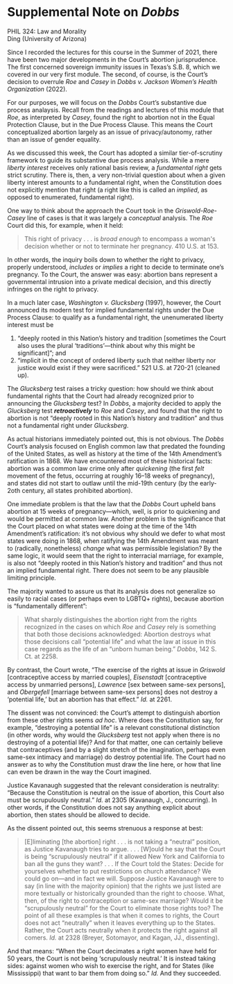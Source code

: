 # Supplemental Note on *Dobbs*

PHIL 324: Law and Morality\
Ding (University of Arizona)

Since I recorded the lectures for this course in the Summer of 2021, there have been two major developments in the Court’s abortion jurisprudence. The first concerned sovereign immunity issues in Texas’s S.B. 8, which we covered in our very first module. The second, of course, is the Court’s decision to overrule *Roe* and *Casey* in *Dobbs v. Jackson Women’s Health Organization* (2022).

For our purposes, we will focus on the *Dobbs* Court’s substantive due process analaysis. Recall from the readings and lectures of this module that *Roe*, as interpreted by *Casey*, found the right to abortion not in the Equal Protection Clause, but in the Due Process Clause. This means the Court conceptualized abortion largely as an issue of privacy/autonomy, rather than an issue of gender equality.

As we discussed this week, the Court has adopted a similar tier-of-scrutiny framework to guide its substantive due process analysis. While a mere *liberty interest* receives only rational basis review, a *fundamental right* gets strict scrutiny. There is, then, a very non-trivial question about when a given liberty interest amounts to a fundamental right, when the Constitution does not explicitly mention that right (a right like this is called an *implied*, as opposed to enumerated, fundamental right).

One way to think about the approach the Court took in the *Griswold*-*Roe*-*Casey* line of cases is that it was largely a *conceptual* analysis. The *Roe* Court did this, for example, when it held:

> This right of privacy . . . is *broad enough* to encompass a woman's decision whether or not to terminate her pregnancy. 410 U.S. at 153.

In other words, the inquiry boils down to whether the right to privacy, properly understood, *includes* or *implies* a right to decide to terminate one’s pregnancy. To the Court, the answer was easy: abortion bans represent a governmental intrusion into a private medical decision, and this directly infringes on the right to privacy.

In a much later case, *Washington v. Glucksberg* (1997), however, the Court announced its modern test for implied fundamental rights under the Due Process Clause: to qualify as a fundamental right, the unenumerated liberty interest must be

1) “deeply rooted in this Nation’s history and tradition [sometimes the Court also uses the plural ‘traditions’—think about why this might be significant]”; and
2) “implicit in the concept of ordered liberty such that neither liberty nor justice would exist if they were sacrificed.” 521 U.S. at 720-21 (cleaned up).

The *Glucksberg* test raises a tricky question: how should we think about fundamental rights that the Court had already recognized prior to announcing the *Glucksberg* test? In *Dobbs*, a majority decided to apply the *Glucksberg* test ***retroactively*** to *Roe* and *Casey*, and found that the right to abortion is not “deeply rooted in this Nation’s history and tradition” and thus not a fundamental right under *Glucksberg*.

As actual historians immediately pointed out, this is not obvious. The *Dobbs* Court’s analysis focused on English common law that predated the founding of the United States, as well as history at the time of the 14th Amendment’s ratification in 1868. We have encountered most of these historical facts: abortion was a common law crime only after *quickening* (the first *felt* movement of the fetus, occurring at roughly 16–18 weeks of pregnancy), and states did not start to outlaw until the mid-19th century (by the early-2oth century, all states prohibited abortion).

One immediate problem is that the law that the *Dobbs* Court upheld bans abortion at 15 weeks of pregnancy—which, well, is prior to quickening and would be permitted at common law. Another problem is the significance that the Court placed on what states were doing at the time of the 14th Amendment’s ratification: it’s not obvious why should we defer to what most states were doing in 1868, when ratifying the 14th Amendment was meant to (radically, nonetheless) *change* what was permissible legislation? By the same logic, it would seem that the right to interracial marriage, for example, is also not “deeply rooted in this Nation’s history and tradition” and thus not an implied fundamental right. There does not seem to be any plausible limiting principle.

The majority wanted to assure us that its analysis does not generalize so easily to racial cases (or perhaps even to LGBTQ+ rights), because abortion is “fundamentally different”:

> What sharply distinguishes the abortion right from the rights recognized in the cases on which *Roe* and *Casey* rely is something that both those decisions acknowledged: Abortion destroys what those decisions call “potential life” and what the law at issue in this case regards as the life of an “unborn human being.” *Dobbs*, 142 S. Ct. at 2258.

By contrast, the Court wrote, “The exercise of the rights at issue in *Griswold* [contraceptive access by married couples], *Eisenstadt* [contraceptive access by unmarried persons], *Lawrence* [sex between same-sex persons], and *Obergefell* [marriage between same-sex persons] does not destroy a ‘potential life,’ but an abortion has that effect.” *Id.* at 2261.

The dissent was not convinced: the Court’s attempt to distinguish abortion from these other rights seems *ad hoc*. Where does the Constitution say, for example, “destroying a potential life” is a relevant constitutional distinction (in other words, why would the *Glucksberg* test not apply when there is no destroying of a potential life)? And for that matter, one can certainly believe that contraceptives (and by a slight stretch of the imagination, perhaps even same-sex intimacy and marriage) do destroy potential life. The Court had no answer as to why the Constitution must draw the line here, or how that line can even be drawn in the way the Court imagined.

Justice Kavanaugh suggested that the relevant consideration is neutrality: “Because the Constitution is neutral on the issue of abortion, this Court also must be scrupulously neutral.” *Id.* at 2305 (Kavanaugh, J., concurring). In other words, if the Constitution does not say anything explicit about abortion, then states should be allowed to decide.

As the dissent pointed out, this seems strenuous a response at best:

> [E]liminating [the abortion] right . . . is not taking a “neutral” position, as Justice Kavanaugh tries to argue. . . . [W]ould he say that the Court is being “scrupulously neutral” if it allowed New York and California to ban all the guns they want? . . . If the Court told the States: Decide for yourselves whether to put restrictions on church attendance? We could go on—and in fact we will. Suppose Justice Kavanaugh were to say (in line with the majority opinion) that the rights we just listed are more textually or historically grounded than the right to choose. What, then, of the right to contraception or same-sex marriage? Would it be “scrupulously neutral” for the Court to eliminate those rights too? The point of all these examples is that when it comes to rights, the Court does not act “neutrally” when it leaves everything up to the States. Rather, the Court acts neutrally when it protects the right against all comers. *Id.* at 2328 (Breyer, Sotomayor, and Kagan, JJ., dissenting).

And that means: “When the Court decimates a right women have held for 50 years, the Court is not being ‘scrupulously neutral.’ It is instead taking sides: against women who wish to exercise the right, and for States (like Mississippi) that want to bar them from doing so.” *Id.* And they succeeded.
